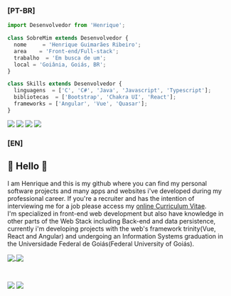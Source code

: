 ### [PT-BR]
```js
import Desenvolvedor from 'Henrique';

class SobreMim extends Desenvolvedor {
  nome     = 'Henrique Guimarães Ribeiro';
  area    = 'Front-end/Full-stack';
  trabalho  = 'Em busca de um';
  local = 'Goiânia, Goiás, BR';
}

class Skills extends Desenvolvedor {
  linguagens  = ['C', 'C#', 'Java', 'Javascript', 'Typescript'];
  bibliotecas  = ['Bootstrap', 'Chakra UI', 'React'];
  frameworks = ['Angular', 'Vue', 'Quasar'];
}
```

<p align="left">
  <a href="mailto: henrique.jobs1@gmail.com" alt="Gmail" target="_blank">
  <img src="https://img.shields.io/badge/-Gmail-FF0000?style=flat-square&labelColor=FF0000&logo=gmail&logoColor=white&link=henrique.jobs1@gmail.com" /></a>

  <a href="https://linkedin.com/in/henrique-guimarães-ribeiro-a296a717a/" alt="Linkedin">
  <img src="https://img.shields.io/badge/-Linkedin-0e76a8?style=flat-square&logo=Linkedin&logoColor=white&link=linkedin.com/in/henrique-guimarães-ribeiro-a296a717a/" /></a>
  
  <a href="https://br.pinterest.com/henrique2538" alt="Pinterest">
  <img src="https://img.shields.io/badge/-Pinterest-E60023?style=flat-square&logo=Pinterest&logoColor=white&link=https://br.pinterest.com/henrique2538" /></a>
  
  <a href="rique223.github.io" alt="Curriculum Vitae">
  <img src="https://img.shields.io/badge/-Curriculum-Vitae-FFD700?style=flat-square&logoColor=white&link=rique223.github.io" /></a>
</p>  

### [EN]
## 💮 Hello 💮
I am Henrique and this is my github where you can find my personal software projects and many apps and websites i've developed during my professional career. If you're a recruiter and has the intention of interviewing me for a job please access my [online Curriculum Vitae](https://rique223.github.io).  
I'm specialized in front-end web development but also have knowledge in other parts of the Web Stack including Back-end and data persistence, currently i'm developing projects with the web's framework trinity(Vue, React and Angular) and undergoing an Information Systems graduation in the Universidade Federal de Goiás(Federal University of Goiás).

<a href="https://github.com/anuraghazra/github-readme-stats">
  <img align="center" src="https://github-readme-stats.vercel.app/api?username=rique223&show_icons=true&theme=highcontrast " />
</a>
<a href="https://github.com/anuraghazra/convoychat">
  <img align="center" src="https://github-readme-stats.vercel.app/api/top-langs/?username=rique223&layout=compact&langs_count=8&theme=highcontrast " />
</a>

&nbsp;  

![](https://komarev.com/ghpvc/?username=rique223&color=FFD700&style=flat-square)
[![](https://img.shields.io/badge/Pinterest-Follow%20Me-%23c8232c%20?&style=social&logo=pinterest)](https://br.pinterest.com/henrique2538)
